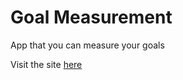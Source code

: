 # Goal Measurement

App that you can measure your goals

Visit the site [here](https://goal-measurement.herokuapp.com)
